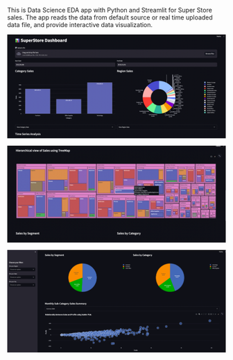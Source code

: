 This is Data Science EDA app with Python and Streamlit for Super Store sales.
The app reads the data from default source or real time uploaded data file, and provide interactive data visualization.

![alt text](https://github.com/Aung-Soe/Python-Streamlit-Apps/blob/main/SuperStore-Dashboard-App/app-img1.png?raw=true)

![alt text](https://github.com/Aung-Soe/Python-Streamlit-Apps/blob/main/SuperStore-Dashboard-App/app-img2.png?raw=true)

![alt text](https://github.com/Aung-Soe/Python-Streamlit-Apps/blob/main/SuperStore-Dashboard-App/app-img3.png?raw=true)

